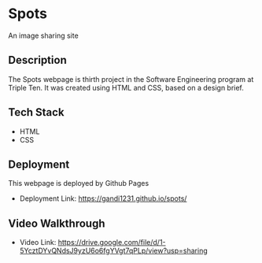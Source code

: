 # Spots

An image sharing site

## Description

The Spots webpage is thirth project in the Software Engineering program at Triple Ten. It was created using HTML and CSS, based on a design brief.

## Tech Stack

- HTML
- CSS

## Deployment

This webpage is deployed by Github Pages

- Deployment Link: https://gandi1231.github.io/spots/

## Video Walkthrough

- Video Link: https://drive.google.com/file/d/1-5YcztDYvQNdsJ9yzU6o6fgYVgt7qPLp/view?usp=sharing
